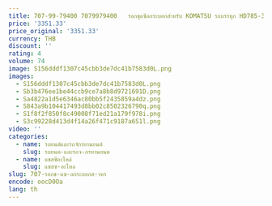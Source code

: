 ```yaml
---
title: 707-99-79400 7079979400   รอกชุดซีลกระบอกสําหรับ KOMATSU รถบรรทุก HD785-3 HD785-5 HD785-7 HD985-3 HD985-5
price: '3351.33'
price_original: '3351.33'
currency: THB
discount: ''
rating: 4
volume: 74
image: S156dddf1307c45cbb3de7dc41b7583d0L.png
images:
  - S156dddf1307c45cbb3de7dc41b7583d0L.png
  - Sb3b476ee1be44ccb9ce7a8b8d9721691D.png
  - Sa4822a1d5e6346ac80bb5f2435859a4dz.png
  - S843a9b104417493d8bb02c8502326790q.png
  - S1f8f2f850f8c49008f71ed21a179f978i.png
  - S3c99228d413d4f14a26f471c9187a651l.png
video: ''
categories:
  - name: รถยนต์และรถจักรยานยนต์
    slug: รถยนต-และรถจ-กรยานยนต
  - name: แชสซีอะไหล่
    slug: แชสซ-อะไหล
slug: 707-รอกช-ดซ-ลกระบอกส-าหร
encode: oocD0Oa
lang: th
---
```

  